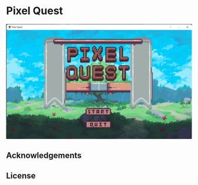 # Pixel Quest

![Pixel Quest Title](Assets/Other/pixel_adv_title.png?raw=true "Pixel Quest Title")

## Acknowledgements

## License
